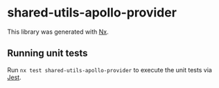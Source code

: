 # shared-utils-apollo-provider

This library was generated with [Nx](https://nx.dev).

## Running unit tests

Run `nx test shared-utils-apollo-provider` to execute the unit tests via [Jest](https://jestjs.io).
